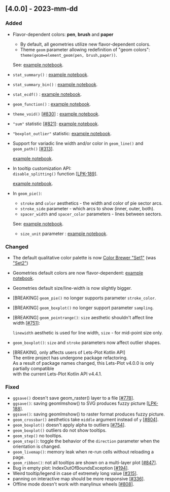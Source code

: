 ## [4.0.0] - 2023-mm-dd

### Added

- Flavor-dependent colors: **pen**, **brush** and **paper**
  - By default, all geometries utilize new flavor-dependent colors.
  - Theme `geom` parameter allowing redefinition of "geom colors":  `theme(geom=element_geom(pen, brush,paper))`.

  See: [example notebook](https://nbviewer.org/github/JetBrains/lets-plot/blob/master/docs/f-23c/geom_theme_colors.ipynb).


- `stat_summary()` : 
  [example notebook](https://nbviewer.org/github/JetBrains/lets-plot/blob/master/docs/f-23c/stat_summary.ipynb).

- `stat_summary_bin()` :
  [example notebook](https://nbviewer.org/github/JetBrains/lets-plot/blob/master/docs/f-23c/stat_summary_bin.ipynb).

- `stat_ecdf()` :
  [example notebook](https://nbviewer.org/github/JetBrains/lets-plot/blob/master/docs/f-23c/stat_ecdf.ipynb). 

- `geom_function()` :
  [example notebook](https://nbviewer.org/github/JetBrains/lets-plot/blob/master/docs/f-23c/geom_function.ipynb).

- `theme_void()` [[#830](https://github.com/JetBrains/lets-plot/issues/830)] :
  [example notebook](https://nbviewer.org/github/JetBrains/lets-plot/blob/master/docs/f-23c/theme_void.ipynb).

- `"sum"` statistic [[#821](https://github.com/JetBrains/lets-plot/issues/821)]:
  [example notebook](https://nbviewer.org/github/JetBrains/lets-plot/blob/master/docs/f-23c/stat_sum.ipynb).
                                  
- `"boxplot_outlier"` statistic: [example notebook](https://nbviewer.org/github/JetBrains/lets-plot/blob/master/docs/f-23c/stat_boxplot_outlier.ipynb).
          
                     
- Support for variadic line width and/or color in `geom_line()` and `geom_path()` [[#313](https://github.com/JetBrains/lets-plot/issues/313)].

  [example notebook](https://nbviewer.org/github/JetBrains/lets-plot/blob/master/docs/f-23c/aes_size_color_variadic_lines.ipynb). 
      

- In tooltip customization API:\
  `disable_splitting()` function [[LPK-189](https://github.com/JetBrains/lets-plot-kotlin/issues/189)].

  [example notebook](https://nbviewer.org/github/JetBrains/lets-plot/blob/master/docs/f-23c/tooltips_disable_splitting.ipynb).


- In `geom_pie()`:
  - `stroke` and `color` aesthetics - the width and color of pie sector arcs.
  - `stroke_side` parameter - which arcs to show (inner, outer, both).
  - `spacer_width` and `spacer_color` parameters - lines between sectors.
  
  See: [example notebook](https://nbviewer.org/github/JetBrains/lets-plot/blob/master/docs/f-23c/geom_pie_stroke_and_spacers.ipynb).

  - `size_unit` parameter : [example notebook](https://nbviewer.org/github/JetBrains/lets-plot/blob/master/docs/f-23c/geom_pie_size_unit.ipynb).


### Changed

- The default qualitative color palette is now [Color Brewer "Set1"](https://colorbrewer2.org/#type=qualitative&scheme=Set1&n=9) (was ["Set2"](https://colorbrewer2.org/#type=qualitative&scheme=Set2&n=8))
- Geometries default colors are now flavor-dependent: [example notebook](https://nbviewer.org/github/JetBrains/lets-plot/blob/master/docs/f-23c/geom_theme_colors.ipynb).
- Geometries default size/line-width is now slightly bigger.

- [BREAKING] `geom_pie()` no longer supports parameter `stroke_color`.

- [BREAKING] `geom_boxplot()` no longer support parameter `sampling`.

- [BREAKING] `geom_pointrange()`: `size` aesthetic shouldn't affect line width [[#751](https://github.com/JetBrains/lets-plot/issues/751)]:

  `linewidth` aesthetic is used for line width, `size` - for mid-point size only.

- `geom_boxplot()`: `size` and `stroke` parameters now affect outlier shapes.

- [BREAKING, only affects users of Lets-Plot Kotlin API] \
  The entire project has undergone package refactoring.\
  As a result of package names changed, this Lets-Plot v4.0.0 is only partially compatible \
  with the current Lets-Plot Kotlin API v4.4.1.


### Fixed

- `ggsave()` doesn't save geom_raster() layer to a file [[#778](https://github.com/JetBrains/lets-plot/issues/778)].
- `ggsave()`: saving geomImshow() to SVG produces fuzzy picture [[LPK-188](https://github.com/JetBrains/lets-plot-kotlin/issues/188)].
- `ggsave()`: saving geomImshow() to raster format produces fuzzy picture.
- `geom_crossbar()` aesthetics take `middle` argument instead of `y` [[#804](https://github.com/JetBrains/lets-plot/issues/804)].
- `geom_boxplot()` doesn't apply alpha to outliers [[#754](https://github.com/JetBrains/lets-plot/issues/754)].
- `geom_boxplot()` outliers do not show tooltips.
- `geom_step()` no tooltips.
- `geom_step()`: toggle the behavior of the `direction` parameter when the orientation is changed.
- `geom_livemap()`: memory leak when re-run cells without reloading a page.
- `geom_ribbon()`: not all tooltips are shown on a multi-layer plot [[#847](https://github.com/JetBrains/lets-plot/issues/847)].
- Bug in empty plot: IndexOutOfBoundsException [[#194](https://github.com/JetBrains/lets-plot-kotlin/issues/194)].
- Weird tooltip/legend in case of extremely long value [[#315](https://github.com/JetBrains/lets-plot/issues/315)].
- panning on interactive map should be more responsive [[#336](https://github.com/JetBrains/lets-plot/issues/336)].
- Offline mode doesn't work with manylinux wheels [[#808](https://github.com/JetBrains/lets-plot/issues/808)].

